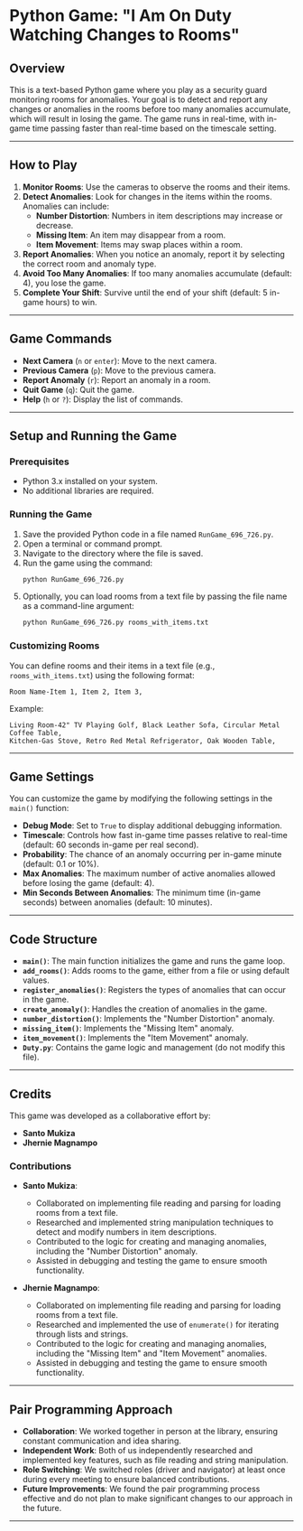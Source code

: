 

# Python Game: "I Am On Duty Watching Changes to Rooms"

## Overview
This is a text-based Python game where you play as a security guard monitoring rooms for anomalies. Your goal is to detect and report any changes or anomalies in the rooms before too many anomalies accumulate, which will result in losing the game. The game runs in real-time, with in-game time passing faster than real-time based on the timescale setting.

---

## How to Play
1. **Monitor Rooms**: Use the cameras to observe the rooms and their items.
2. **Detect Anomalies**: Look for changes in the items within the rooms. Anomalies can include:
   - **Number Distortion**: Numbers in item descriptions may increase or decrease.
   - **Missing Item**: An item may disappear from a room.
   - **Item Movement**: Items may swap places within a room.
3. **Report Anomalies**: When you notice an anomaly, report it by selecting the correct room and anomaly type.
4. **Avoid Too Many Anomalies**: If too many anomalies accumulate (default: 4), you lose the game.
5. **Complete Your Shift**: Survive until the end of your shift (default: 5 in-game hours) to win.

---

## Game Commands
- **Next Camera** (`n` or `enter`): Move to the next camera.
- **Previous Camera** (`p`): Move to the previous camera.
- **Report Anomaly** (`r`): Report an anomaly in a room.
- **Quit Game** (`q`): Quit the game.
- **Help** (`h` or `?`): Display the list of commands.

---

## Setup and Running the Game

### Prerequisites
- Python 3.x installed on your system.
- No additional libraries are required.

### Running the Game
1. Save the provided Python code in a file named `RunGame_696_726.py`.
2. Open a terminal or command prompt.
3. Navigate to the directory where the file is saved.
4. Run the game using the command:
   ```bash
   python RunGame_696_726.py
   ```
5. Optionally, you can load rooms from a text file by passing the file name as a command-line argument:
   ```bash
   python RunGame_696_726.py rooms_with_items.txt
   ```

### Customizing Rooms
You can define rooms and their items in a text file (e.g., `rooms_with_items.txt`) using the following format:
```
Room Name-Item 1, Item 2, Item 3,
```

Example:
```
Living Room-42" TV Playing Golf, Black Leather Sofa, Circular Metal Coffee Table,
Kitchen-Gas Stove, Retro Red Metal Refrigerator, Oak Wooden Table,
```

---

## Game Settings
You can customize the game by modifying the following settings in the `main()` function:
- **Debug Mode**: Set to `True` to display additional debugging information.
- **Timescale**: Controls how fast in-game time passes relative to real-time (default: 60 seconds in-game per real second).
- **Probability**: The chance of an anomaly occurring per in-game minute (default: 0.1 or 10%).
- **Max Anomalies**: The maximum number of active anomalies allowed before losing the game (default: 4).
- **Min Seconds Between Anomalies**: The minimum time (in-game seconds) between anomalies (default: 10 minutes).

---

## Code Structure
- **`main()`**: The main function initializes the game and runs the game loop.
- **`add_rooms()`**: Adds rooms to the game, either from a file or using default values.
- **`register_anomalies()`**: Registers the types of anomalies that can occur in the game.
- **`create_anomaly()`**: Handles the creation of anomalies in the game.
- **`number_distortion()`**: Implements the "Number Distortion" anomaly.
- **`missing_item()`**: Implements the "Missing Item" anomaly.
- **`item_movement()`**: Implements the "Item Movement" anomaly.
- **`Duty.py`**: Contains the game logic and management (do not modify this file).

---

## Credits
This game was developed as a collaborative effort by:

- **Santo Mukiza**   
- **Jhernie Magnampo**   

### Contributions
- **Santo Mukiza**:
  - Collaborated on implementing file reading and parsing for loading rooms from a text file.
  - Researched and implemented string manipulation techniques to detect and modify numbers in item descriptions.
  - Contributed to the logic for creating and managing anomalies, including the "Number Distortion" anomaly.
  - Assisted in debugging and testing the game to ensure smooth functionality.

- **Jhernie Magnampo**:
  - Collaborated on implementing file reading and parsing for loading rooms from a text file.
  - Researched and implemented the use of `enumerate()` for iterating through lists and strings.
  - Contributed to the logic for creating and managing anomalies, including the "Missing Item" and "Item Movement" anomalies.
  - Assisted in debugging and testing the game to ensure smooth functionality.

---

## Pair Programming Approach
- **Collaboration**: We worked together in person at the library, ensuring constant communication and idea sharing.
- **Independent Work**: Both of us independently researched and implemented key features, such as file reading and string manipulation.
- **Role Switching**: We switched roles (driver and navigator) at least once during every meeting to ensure balanced contributions.
- **Future Improvements**: We found the pair programming process effective and do not plan to make significant changes to our approach in the future.

---

